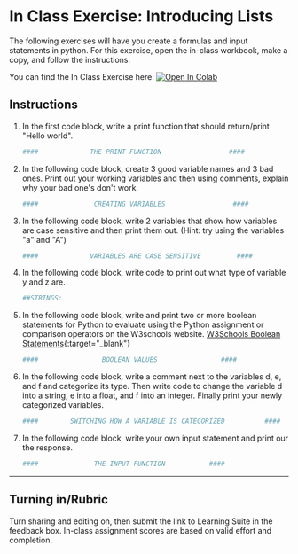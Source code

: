 # In Class Exercise: Introducing Lists

The following exercises will have you create a formulas and input statements in python. For this exercise, open the in-class workbook, make a copy, and follow the instructions.

You can find the In Class Exercise here: <a href="https://colab.research.google.com/github/byu-cce270/content/blob/main/docs/unit2/00_intro_python_variables/%5BStarter_Sheet%5D_In_Class_Introduction_to_Python%2C_Variables%2C_and_input_Statements.ipynb" target="_blank"><img src="https://colab.research.google.com/assets/colab-badge.svg" alt="Open In Colab"/></a>

## Instructions

1. In the first code block, write a print function that should return/print "Hello world".
    ```python
    ####             THE PRINT FUNCTION                 ####
    ```

2. In the following code block, create 3 good variable names and 3 bad ones. Print out your working variables and then using comments, explain why your bad one's don't work.
    ```python
    ####              CREATING VARIABLES                 ####
    ```

3. In the following code block, write 2 variables that show how variables are case sensitive and then print them out. (Hint: try using the variables "a" and "A") 
    ```python
    ####             VARIABLES ARE CASE SENSITIVE         ####
    ```
   
4. In the following code block, write code to print out what type of variable y and z are.
    ```python
    ##STRINGS:
    ```
   
5. In the following code block, write and print two or more boolean statements for Python to evaluate using the Python assignment or comparison operators on the W3schools website. [W3Schools Boolean Statements](https://www.w3schools.com/python/python_operators.asp){:target="_blank"}
    ```python
    ####                BOOLEAN VALUES                ####
    ```   

6. In the following code block, write a comment next to the variables d, e, and f and categorize its type. Then write code to change the variable d into a string, e into a float, and f into an integer. Finally print your newly categorized variables. 
    ```python
    ####        SWITCHING HOW A VARIABLE IS CATEGORIZED          ####
    ```   

7. In the following code block, write your own input statement and print our the response. 
    ```python
    ####              THE INPUT FUNCTION           ####
    ```
   







---

## Turning in/Rubric
Turn sharing and editing on, then submit the link to Learning Suite in the feedback box. In-class assignment scores are based on valid effort and completion.
